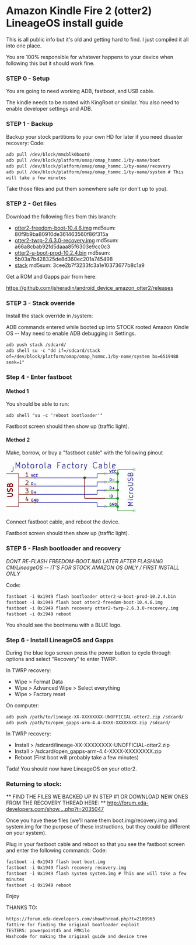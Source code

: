 # Amazon Kindle Fire 2 (otter2) LineageOS install guide
This is all public info but it's old and getting hard to find. I just compiled it all into one place.

You are 100% responsible for whatever happens to your device when following this but it should work fine.

### STEP 0 - Setup

You are going to need working ADB, fastboot, and USB cable.

The kindle needs to be rooted with KingRoot or similar. You also need to enable developer settings and ADB.

### STEP 1 - Backup

Backup your stock partitions to your own HD for later if you need disaster recovery:
Code:

    adb pull /dev/block/mmcblk0boot0
    adb pull /dev/block/platform/omap/omap_hsmmc.1/by-name/boot
    adb pull /dev/block/platform/omap/omap_hsmmc.1/by-name/recovery
    adb pull /dev/block/platform/omap/omap_hsmmc.1/by-name/system # This will take a few minutes

Take those files and put them somewhere safe (or don't up to you).

### STEP 2 - Get files

Download the following files from this branch:
* [otter2-freedom-boot-10.4.6.img](https://github.com/jsheradin/otter2_misc/raw/master/otter2-freedom-boot-10.4.6.img) md5sum: 80f9b9ba80910de361463560f86f315a
* [otter2-twrp-2.6.3.0-recovery.img](https://github.com/jsheradin/otter2_misc/raw/master/otter2-twrp-2.6.3.0-recovery.img) md5sum: a66a8cbab92fd5daaa85f6303e9cc0c3
* [otter2-u-boot-prod-10.2.4.bin](https://github.com/jsheradin/otter2_misc/raw/master/otter2-u-boot-prod-10.2.4.bin) md5sum: 5b03a7b428325de8d360ec201a745498
* [stack](https://github.com/jsheradin/otter2_misc/raw/master/stack) md5sum: 3cee2b7f3233fc3a1e10373677b8c1a9

Get a ROM and Gapps pair from here:

https://github.com/jsheradin/android_device_amazon_otter2/releases

### STEP 3 - Stack override

Install the stack override in /system:

ADB commands entered while booted up into STOCK rooted Amazon Kindle OS -- May need to enable ADB debugging in Settings.

    adb push stack /sdcard/
    adb shell su -c "dd if=/sdcard/stack of=/dev/block/platform/omap/omap_hsmmc.1/by-name/system bs=6519488 seek=1"

### Step 4 - Enter fastboot

#### Method 1

You should be able to run:

    adb shell "su -c 'reboot bootloader'"

Fastboot screen should then show up (traffic light).

#### Method 2
Make, borrow, or buy a "fastboot cable" with the following pinout

![fastboot](https://raw.githubusercontent.com/jsheradin/otter2_misc/master/fastbootcable.jpg)

Connect fastboot cable, and reboot the device.

Fastboot screen should then show up (traffic light).

### STEP 5 - Flash bootloader and recovery

*DONT RE-FLASH FREEDOM-BOOT.IMG LATER AFTER FLASHING CM/LineageOS -- IT'S FOR STOCK AMAZON OS ONLY / FIRST INSTALL ONLY*

Code:

    fastboot -i 0x1949 flash bootloader otter2-u-boot-prod-10.2.4.bin
    fastboot -i 0x1949 flash boot otter2-freedom-boot-10.4.6.img
    fastboot -i 0x1949 flash recovery otter2-twrp-2.6.3.0-recovery.img
    fastboot -i 0x1949 reboot

You should see the bootmenu with a BLUE logo.

### Step 6 - Install LineageOS and Gapps

During the blue logo screen press the power button to cycle through options and select "Recovery" to enter TWRP.

In TWRP recovery:

* Wipe > Format Data
* Wipe > Advanced Wipe > Select everything
* Wipe > Factory reset

On computer:

    adb push /path/to/lineage-XX-XXXXXXXX-UNOFFICIAL-otter2.zip /sdcard/
    adb push /path/to/open_gapps-arm-4.4-XXXX-XXXXXXXX.zip /sdcard/

In TWRP recovery:

* Install > /sdcard/lineage-XX-XXXXXXXX-UNOFFICIAL-otter2.zip
* Install > /sdcard/open_gapps-arm-4.4-XXXX-XXXXXXXX.zip
* Reboot (First boot will probably take a few minutes)

Tada! You should now have LineageOS on your otter2.

### Returning to stock:
** FIND THE FILES WE BACKED UP IN STEP #1 OR DOWNLOAD NEW ONES FROM THE RECOVERY THREAD HERE: **
http://forum.xda-developers.com/show....php?t=2035047

Once you have these files (we'll name them boot.img/recovery.img and system.img for the purpose of these instructions, but they could be different on your system).

Plug in your fastboot cable and reboot so that you see the fastboot screen and enter the following commands:
Code:

    fastboot -i 0x1949 flash boot boot.img
    fastboot -i 0x1949 flash recovery recovery.img
    fastboot -i 0x1949 flash system system.img # This one will take a few minutes
    fastboot -i 0x1949 reboot

Enjoy

THANKS TO:

    https://forum.xda-developers.com/showthread.php?t=2100963
    fattire for finding the original bootloader exploit
    TESTERS: powerpoint45 and FMKilo
    Hashcode for making the original guide and device tree
